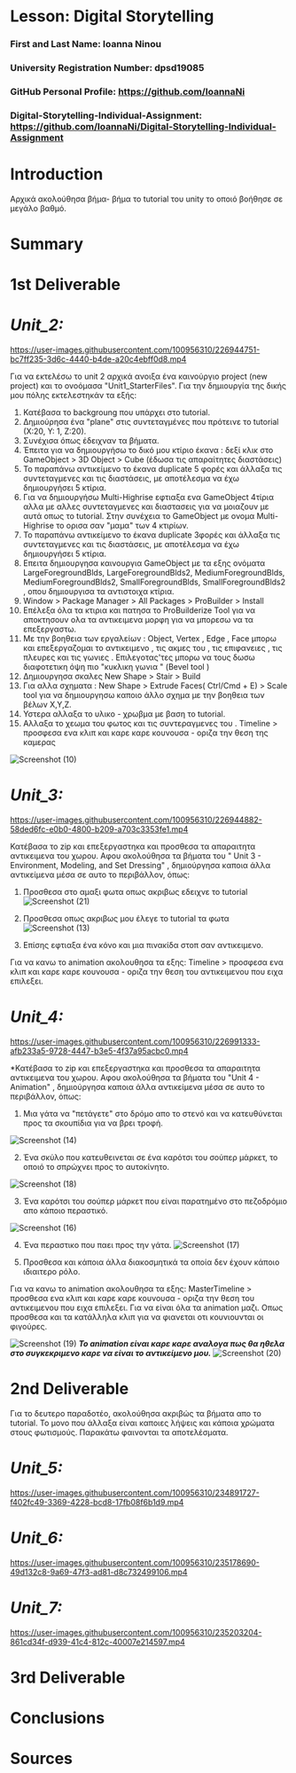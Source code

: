 # Lesson: Digital Storytelling

### First and Last Name: Ioanna Ninou
### University Registration Number: dpsd19085
### GitHub Personal Profile: https://github.com/IoannaNi
### Digital-Storytelling-Individual-Assignment: https://github.com/IoannaNi/Digital-Storytelling-Individual-Assignment

# Introduction
Αρχικά ακολούθησα βήμα- βήμα το tutorial του unity το οποιό βοήθησε σε μεγάλο βαθμό. 


# Summary


# 1st Deliverable

# ***Unit_2:***

https://user-images.githubusercontent.com/100956310/226944751-bc7ff235-3d6c-4440-b4de-a20c4ebff0d8.mp4



Για να εκτελέσω το unit 2 αρχικά ανοιξα ένα καινούργιο project (new project) και το ονοόμασα "Unit1_StarterFiles".
Για την δημιουργία της δικής μου πόλης εκτελεστηκάν τα εξής:
 1. Κατέβασα το backgroung που υπάρχει στο tutorial.
 2. Δημιούρησα ένα "plane" στις συντεταγμένες που πρότεινε το tutorial (X:20, Y: 1, Z:20).
 3. Συνέχισα όπως έδειχναν τα βήματα.
 4. Έπειτα για να δημιουργήσω το δικό μου κτίριο έκανα : δεξί κλικ στο GameObject > 3D Object > Cube (έδωσα τις απαραίτητες     διαστάσεις) 
 5. Το παραπάνω αντικείμενο το έκανα duplicate 5 φορές και άλλαξα τις συντεταγμενες και τις διαστάσεις, με αποτέλεσμα να έχω δημιουργήσει 5 κτίρια.
 6. Για να δημιουργήσω Multi-Highrise εφτιαξα ενα GameObject 4τίρια αλλα με αλλες συντεταγμενες και διαστασεις για να μοιαζουν με αυτά οπως το tutorial. Στην συνέχεια το GameObject με ονομα Multi-Highrise το ορισα σαν "μαμα" των 4 κτιρίων. 
 7. Το παραπάνω αντικείμενο το έκανα duplicate 3φορές και άλλαξα τις συντεταγμενες και τις διαστάσεις, με αποτέλεσμα να έχω δημιουργήσει 5 κτίρια.
 8. Επειτα δημιουργησα καινουργια GameObject με τα εξης ονόματα LargeForegroundBlds, LargeForegroundBlds2, MediumForegroundBlds, MediumForegroundBlds2, SmallForegroundBlds, SmallForegroundBlds2 , οπου δημιουργισα τα αντιστοιχα κτίρια.
9.  Window > Package Manager >  All Packages > ProBuilder > Install
 10. Επέλεξα όλα τα κτιρια και πατησα το ProBuilderize Tool για να αποκτησουν ολα τα αντικειμενα μορφη για να μπορεσω να τα επεξεργαστω. 
11. Με την βοηθεια των εργαλείων : Object, Vertex , Edge , Face μπορω και επεξεργαζομαι το αντικειμενο , τις ακμες του , τις επιφανειες , τις πλευρες και τις γωνιες . Επιλεγοτας'τες μπορω να τους δωσω διαφοτετικη όψη πιο "κυκλικη γωνια " (Bevel tool )
12. Δημιουργησα σκαλες New Shape > Stair > Build
13. Για αλλα σχηματα : New Shape >  Extrude Faces( Ctrl/Cmd + E) > Scale tool  για να δημιουργησω καποιο άλλο σχημα με την βοηθεια των βέλων Χ,Υ,Ζ. 
14. Υστερα αλλαξα το υλικο - χρωβμα με βαση το tutorial.
15. Αλλαξα το χεωμα του φωτος και τις συντεραγμενες του .
Timeline > προσφεσα ενα κλιπ και καρε καρε κουνουσα - οριζα την θεση της καμερας

![Screenshot (10)](https://user-images.githubusercontent.com/100956310/227586678-3be0b822-47d3-4b88-a84f-28aae094995e.png)




# ***Unit_3:***
https://user-images.githubusercontent.com/100956310/226944882-58ded6fc-e0b0-4800-b209-a703c3353fe1.mp4

Κατέβασα το zip και επεξεργαστηκα και προσθεσα τα απαραιτητα αντικειμενα του χωρου. 
Αφου ακολούθησα τα βήματα του " Unit 3 - Environment, Modeling, and Set Dressing" , δημιούργησα καποια άλλα αντικείμενα μέσα σε αυτο το περιβάλλον, όπως:

1. Προσθεσα στο αμαξι φωτα οπως ακριβως εδειχνε το tutorial
![Screenshot (21)](https://user-images.githubusercontent.com/100956310/227592759-06778c1f-0346-45dd-845a-870ab0d9a726.png)

2. Προσθεσα οπως ακριβως μου έλεγε το tutorial τα φωτα 
![Screenshot (13)](https://user-images.githubusercontent.com/100956310/227592830-2daab5a9-faef-494c-9e7f-1e4b18fdb3a5.png)

3. Επίσης εφτιαξα ένα κόνο και μια πινακίδα στοπ σαν αντικειμενο.

Για να κανω το animation ακολουθησα τα εξης: 
Timeline > προσφεσα ενα κλιπ και καρε καρε κουνουσα - οριζα την θεση του αντικειμενου που ειχα επιλεξει. 

# ***Unit_4:***
https://user-images.githubusercontent.com/100956310/226991333-afb233a5-9728-4447-b3e5-4f37a95acbc0.mp4


*Κατέβασα το zip και επεξεργαστηκα και προσθεσα τα απαραιτητα αντικειμενα του χωρου. 
Αφου ακολούθησα τα βήματα του "Unit 4 - Animation" , δημιούργησα καποια άλλα αντικείμενα μέσα σε αυτο το περιβάλλον, όπως:
 1. Μια γάτα να "πετάγετε" στο δρόμο απο το στενό και να κατευθύνεται προς τα σκουπίδια για να βρει τροφή. 

![Screenshot (14)](https://user-images.githubusercontent.com/100956310/227588789-40689c70-9266-4268-9698-fdfe675c0b55.png)

 2. Ένα σκύλο που κατευθεινεται σε ένα καρότσι του σούπερ μάρκετ, το οποιό το σπρώχνει προς το αυτοκίνητο.

![Screenshot (18)](https://user-images.githubusercontent.com/100956310/227589504-489fe528-5995-4d8b-9ccf-0881b348fae9.png)

 3. Ένα καρότσι του σούπερ μάρκετ που είναι παρατημένο στο πεζοδρόμιο απο κάποιο περαστικό.

 ![Screenshot (16)](https://user-images.githubusercontent.com/100956310/227589688-d455d5c8-4349-4eb7-941a-a615ce84969b.png)

 4. Ένα περαστικο που παει προς την γάτα.
![Screenshot (17)](https://user-images.githubusercontent.com/100956310/227589820-b6f10f8f-2ba0-4e3c-8df2-5fb2c8081b2a.png)
 
 5. Προσθεσα και κάποια άλλα διακοσμητικά τα οποία δεν έχουν κάποιο ιδιαιτερο ρόλο. 

Για να κανω το animation ακολουθησα τα εξης: 
MasterTimeline > προσθεσα ενα κλιπ και καρε καρε κουνουσα - οριζα την θεση του αντικειμενου που ειχα επιλεξει. 
Για να είναι όλα τα animation μαζι. Οπως προσθεσα και τα κατάλληλα κλιπ για να φιανεται οτι κουνιουνται οι φιγούρες. 

![Screenshot (19)](https://user-images.githubusercontent.com/100956310/227590257-4c4bfc82-0911-4451-989b-239f97626051.png)
***Το animation είναι καρε καρε αναλογα πως θα ηθελα στο συγκεκριμενο καρε να είναι το αντικείμενο μου.***
![Screenshot (20)](https://user-images.githubusercontent.com/100956310/227591471-1043193c-eebe-40d0-b4d2-4bd033d35633.png)

# 2nd Deliverable
Για το δευτερο παραδοτέο, ακολούθησα ακριβώς τα βήματα απο το tutorial. Το μονο που άλλαξα είναι καποιες λήψεις και κάποια χρώματα στους φωτισμούς. Παρακάτω φαινονται τα αποτελέσματα.
 
# ***Unit_5:***
https://user-images.githubusercontent.com/100956310/234891727-f402fc49-3369-4228-bcd8-17fb08f6b1d9.mp4

# ***Unit_6:***


https://user-images.githubusercontent.com/100956310/235178690-49d132c8-9a69-47f3-ad81-d8c732499106.mp4


# ***Unit_7:***

https://user-images.githubusercontent.com/100956310/235203204-861cd34f-d939-41c4-812c-40007e214597.mp4


# 3rd Deliverable 


# Conclusions


# Sources
